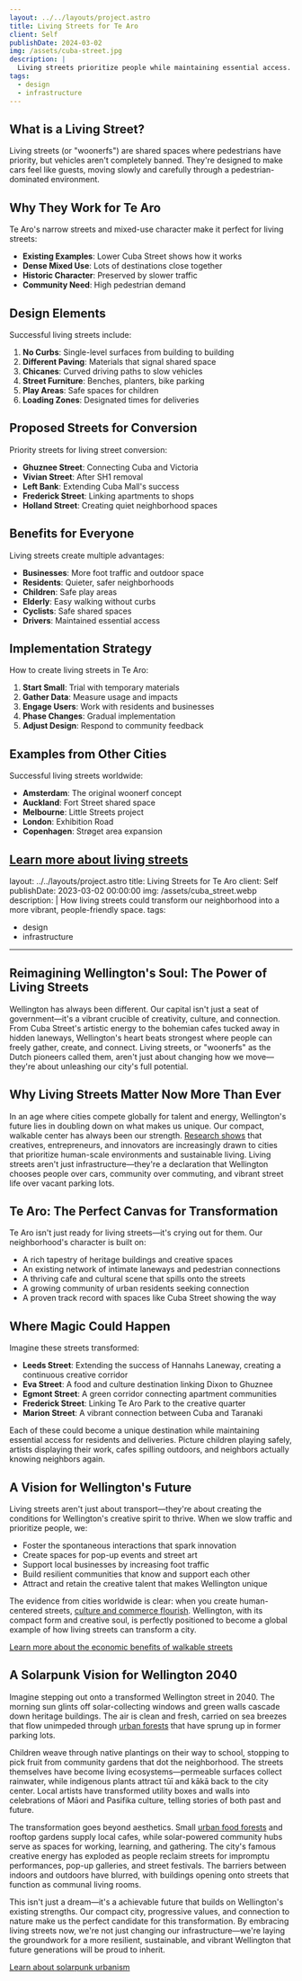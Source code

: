 ```yaml
---
layout: ../../layouts/project.astro
title: Living Streets for Te Aro
client: Self
publishDate: 2024-03-02
img: /assets/cuba-street.jpg
description: |
  Living streets prioritize people while maintaining essential access. Here's how they could transform Te Aro.
tags:
  - design
  - infrastructure
---
```


## What is a Living Street?

Living streets (or "woonerfs") are shared spaces where pedestrians have priority, but vehicles aren't completely banned. They're designed to make cars feel like guests, moving slowly and carefully through a pedestrian-dominated environment.

## Why They Work for Te Aro

Te Aro's narrow streets and mixed-use character make it perfect for living streets:

- **Existing Examples**: Lower Cuba Street shows how it works
- **Dense Mixed Use**: Lots of destinations close together
- **Historic Character**: Preserved by slower traffic
- **Community Need**: High pedestrian demand

## Design Elements

Successful living streets include:

1. **No Curbs**: Single-level surfaces from building to building
2. **Different Paving**: Materials that signal shared space
3. **Chicanes**: Curved driving paths to slow vehicles
4. **Street Furniture**: Benches, planters, bike parking
5. **Play Areas**: Safe spaces for children
6. **Loading Zones**: Designated times for deliveries

## Proposed Streets for Conversion

Priority streets for living street conversion:

- **Ghuznee Street**: Connecting Cuba and Victoria
- **Vivian Street**: After SH1 removal
- **Left Bank**: Extending Cuba Mall's success
- **Frederick Street**: Linking apartments to shops
- **Holland Street**: Creating quiet neighborhood spaces

## Benefits for Everyone

Living streets create multiple advantages:

- **Businesses**: More foot traffic and outdoor space
- **Residents**: Quieter, safer neighborhoods
- **Children**: Safe play areas
- **Elderly**: Easy walking without curbs
- **Cyclists**: Safe shared spaces
- **Drivers**: Maintained essential access

## Implementation Strategy

How to create living streets in Te Aro:

1. **Start Small**: Trial with temporary materials
2. **Gather Data**: Measure usage and impacts
3. **Engage Users**: Work with residents and businesses
4. **Phase Changes**: Gradual implementation
5. **Adjust Design**: Respond to community feedback

## Examples from Other Cities

Successful living streets worldwide:

- **Amsterdam**: The original woonerf concept
- **Auckland**: Fort Street shared space
- **Melbourne**: Little Streets project
- **London**: Exhibition Road
- **Copenhagen**: Strøget area expansion

[Learn more about living streets](https://nacto.org/publication/urban-street-design-guide/streets/residential-shared-street/)
---
layout: ../../layouts/project.astro
title: Living Streets for Te Aro
client: Self
publishDate: 2023-03-02 00:00:00
img: /assets/cuba_street.webp
description: |
  How living streets could transform our neighborhood into a more vibrant, people-friendly space.
tags:
  - design
  - infrastructure
---

## Reimagining Wellington's Soul: The Power of Living Streets

Wellington has always been different. Our capital isn't just a seat of government—it's a vibrant crucible of creativity, culture, and connection. From Cuba Street's artistic energy to the bohemian cafes tucked away in hidden laneways, Wellington's heart beats strongest where people can freely gather, create, and connect. Living streets, or "woonerfs" as the Dutch pioneers called them, aren't just about changing how we move—they're about unleashing our city's full potential.

## Why Living Streets Matter Now More Than Ever

In an age where cities compete globally for talent and energy, Wellington's future lies in doubling down on what makes us unique. Our compact, walkable center has always been our strength. [Research shows](https://www.sciencedirect.com/science/article/pii/S2214140518301488) that creatives, entrepreneurs, and innovators are increasingly drawn to cities that prioritize human-scale environments and sustainable living. Living streets aren't just infrastructure—they're a declaration that Wellington chooses people over cars, community over commuting, and vibrant street life over vacant parking lots.

## Te Aro: The Perfect Canvas for Transformation

Te Aro isn't just ready for living streets—it's crying out for them. Our neighborhood's character is built on:
- A rich tapestry of heritage buildings and creative spaces
- An existing network of intimate laneways and pedestrian connections
- A thriving cafe and cultural scene that spills onto the streets
- A growing community of urban residents seeking connection
- A proven track record with spaces like Cuba Street showing the way

## Where Magic Could Happen

Imagine these streets transformed:
- **Leeds Street**: Extending the success of Hannahs Laneway, creating a continuous creative corridor
- **Eva Street**: A food and culture destination linking Dixon to Ghuznee
- **Egmont Street**: A green corridor connecting apartment communities
- **Frederick Street**: Linking Te Aro Park to the creative quarter
- **Marion Street**: A vibrant connection between Cuba and Taranaki

Each of these could become a unique destination while maintaining essential access for residents and deliveries. Picture children playing safely, artists displaying their work, cafes spilling outdoors, and neighbors actually knowing neighbors again.

## A Vision for Wellington's Future

Living streets aren't just about transport—they're about creating the conditions for Wellington's creative spirit to thrive. When we slow traffic and prioritize people, we:
- Foster the spontaneous interactions that spark innovation
- Create spaces for pop-up events and street art
- Support local businesses by increasing foot traffic
- Build resilient communities that know and support each other
- Attract and retain the creative talent that makes Wellington unique

The evidence from cities worldwide is clear: when you create human-centered streets, [culture and commerce flourish](https://www.strongtowns.org/journal/2018/1/16/why-walkable-streets-are-more-economically-productive). Wellington, with its compact form and creative soul, is perfectly positioned to become a global example of how living streets can transform a city.

[Learn more about the economic benefits of walkable streets](https://www.bloomberg.com/news/articles/2012-03-02/walkable-neighborhoods-are-good-for-your-health)

## A Solarpunk Vision for Wellington 2040

Imagine stepping out onto a transformed Wellington street in 2040. The morning sun glints off solar-collecting windows and green walls cascade down heritage buildings. The air is clean and fresh, carried on sea breezes that flow unimpeded through [urban forests](https://www.wellington.govt.nz/climate-change-sustainability-environment/environment-and-natural-resources/urban-forest-plan) that have sprung up in former parking lots.

Children weave through native plantings on their way to school, stopping to pick fruit from community gardens that dot the neighborhood. The streets themselves have become living ecosystems—permeable surfaces collect rainwater, while indigenous plants attract tūī and kākā back to the city center. Local artists have transformed utility boxes and walls into celebrations of Māori and Pasifika culture, telling stories of both past and future.

The transformation goes beyond aesthetics. Small [urban food forests](https://www.stuff.co.nz/environment/300533353/wellingtons-first-urban-food-forest-takes-root-in-berhampore) and rooftop gardens supply local cafes, while solar-powered community hubs serve as spaces for working, learning, and gathering. The city's famous creative energy has exploded as people reclaim streets for impromptu performances, pop-up galleries, and street festivals. The barriers between indoors and outdoors have blurred, with buildings opening onto streets that function as communal living rooms.

This isn't just a dream—it's a achievable future that builds on Wellington's existing strengths. Our compact city, progressive values, and connection to nature make us the perfect candidate for this transformation. By embracing living streets now, we're not just changing our infrastructure—we're laying the groundwork for a more resilient, sustainable, and vibrant Wellington that future generations will be proud to inherit.

[Learn about solarpunk urbanism](https://www.theguardian.com/cities/2019/oct/10/how-solarpunk-art-can-help-inspire-a-climate-action-movement)
